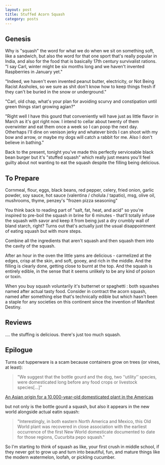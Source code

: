 ```yaml
---
layout: post
title: Stuffed Acorn Squash 
category: posts
---
```


## Genesis

Why is "squash" the word for what we do when we sit on something soft, like a sandwich, but also the word for that one sport that's really popular in India, and also for the food that is basically 17th century survivalist rations.
"I say Carl, winter might be six months long and we haven't invented Raspberries in January yet." 

"Indeed, we haven't even invented peanut butter, electricity, or Not Being Racist Assholes, so we sure as shit don't know how to keep things fresh if they can't be buried in the snow or underground."

"Carl, old chap, what's your plan for avoiding scurvy and constipation until green things start growing agian?"

"Right well I have this gourd that conveniently will have just as little flavor in March as it's got right now. I intend to cellar about twenty of them overwinter and eat them once a week so I can poop the next day. Otherhaps I'll dine on venison jerky and whatever birds I can shoot with my bow and arrow,  or maybe my dogs will catch a rabbit for me. Also I don't believe in bathing."

Back to the present, tonight you've made this perfectly serviceable black bean burger but it's "stuffed squash" which really just means you'll feel guilty about not wanting to eat the squash despite the filling being delicious. 

## To Prepare

Cornmeal, flour, eggs, black beans, red pepper, celery, fried onion, garlic powder, soy sauce, hot sauce (valentina / cholula / tapatio), msg, olive oil, mushrooms, thyme, penzey's "frozen pizza seasoning"  

You think back to reading part of "salt, fat, heat, and acid" so you're inspired to pre-boil the squash in brine for 6 minutes - that'll totally infuse the squash with savor and keep it from being just a dry crumbly wall of bland starch, right?   Turns out that's actually just the usual disappointment of eating squash but with more steps.

Combine all the ingredients that aren't squash and then squash them into the cavity of the squash.

After an hour in the oven the little yams are delicious - carmelized at the edges, crisp at the skin, and soft, gooey, and rich in the middle.   And the filling is clearly done, getting close to burnt at the top.   And the squash is entirely edible, in the sense that it seems unlikely to be any kind of poison or toxin.


When you buy squash voluntarily it's butternet or spaghetti : both squashes named after actual tasty food.
Consider in contract the acorn squash, named after something else that's technically edible but which hasn't been a staple for any societies on this continent since the invention of Manifest Destiny.


## Reviews
....    the stuffing is delicious.  there's just too much squash. 

## Epilogue

Turns out tupperware is a scam because containers grow on trees (or vines, at least):

> "We suggest that the bottle gourd and the dog, two ‘‘utility’’ species, were domesticated long before any food crops or livestock species[...]"


[An Asian origin for a 10,000-year-old domesticated
plant in the Americas](https://www.pnas.org/content/pnas/102/51/18315.full.pdf)

but not only is the bottle gourd a squash, but also it appears in the new world alongside actual eatin squash: 

> "Interestingly, in both eastern North America and
Mexico, this Old World plant was recovered in close association
with the earliest occurrence of the first New World domesticate
documented to date for those regions, Cucurbita pepo squash." 


So I'm starting to think of squash as like,  your first crush in middle school, if they never got to grow up and turn into beautiful, fun, and mature things like the modern watermelon, loofah, or pickling cucumber. 
